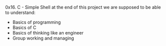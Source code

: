 0x16. C - Simple Shell
at the end of this project we are supposed to be able to understand:
- Basics of programming
- Basics of C 
- Basics of thinking like an engineer
- Group working and managing
